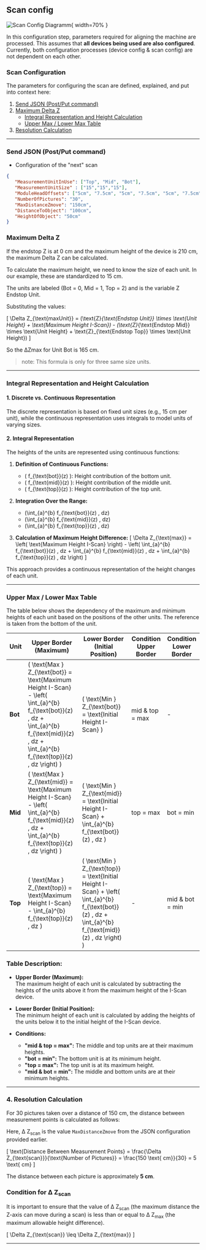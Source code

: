 ## Scan config

![Scan Config Diagramm](https://raw.githubusercontent.com/Nr44suessauer/I-Scan/e3244204858e6e4e7f5cfc8a78d4bcee4665ab8d/docs/diagram/FlowDiagrams_API_Webserver/Scan%20config.svg){ width=70% }

In this configuration step, parameters required for aligning the machine are processed. This assumes that **all devices being used are also configured**. Currently, both configuration processes (device config & scan config) are not dependent on each other.

### Scan Configuration

The parameters for configuring the scan are defined, explained, and put into context here:

1. [Send JSON (Post/Put command)](#send-json-postput-command)
2. [Maximum Delta Z](#maximum-delta-z)
   - [Integral Representation and Height Calculation](#integral-representation)
   - [Upper Max / Lower Max Table](#upper-max-lower-max)
3. [Resolution Calculation](#resolution-calculation)

---

### Send JSON (Post/Put command)

- Configuration of the "next" scan

```json
{
   "MeasurementUnitInUse": ["Top", "Mid", "Bot"],
   "MeasurementUnitSize" : ["15","15","15"],
   "ModuleHeadOffsets": ["5cm", "7.5cm", "5cm", "7.5cm", "5cm", "7.5cm", "5cm", "7.5cm"],
   "NumberOfPictures": "30",
   "MaxDistanceZmove": "150cm",
   "DistanceToObject": "100cm",
   "HeightOfObject": "50cm"
}
```

### Maximum Delta Z

If the endstop Z is at 0 cm and the maximum height of the device is 210 cm, the maximum Delta Z can be calculated.

To calculate the maximum height, we need to know the size of each unit. In our example, these are standardized to 15 cm.

The units are labeled (Bot = 0, Mid = 1, Top = 2) and is the variable Z Endstop Unit.

Substituting the values:

\[ \Delta Z_{\text{maxUnit}} = (\text{Z}_{\text{Endstop Unit}} \times \text{Unit Height} + \text{Maximum Height I-Scan}) - (\text{Z}_{\text{Endstop Mid}} \times \text{Unit Height} + \text{Z}_{\text{Endstop Top}} \times \text{Unit Height}) \]

So the ΔZmax for Unit Bot is 165 cm.
>note: This formula is only for three same size units.

---

### Integral Representation and Height Calculation

#### 1. **Discrete vs. Continuous Representation**

The discrete representation is based on fixed unit sizes (e.g., 15 cm per unit), while the continuous representation uses integrals to model units of varying sizes.

#### 2. **Integral Representation**

The heights of the units are represented using continuous functions:

1. **Definition of Continuous Functions:**
   - \( f_{\text{bot}}(z) \): Height contribution of the bottom unit.
   - \( f_{\text{mid}}(z) \): Height contribution of the middle unit.
   - \( f_{\text{top}}(z) \): Height contribution of the top unit.

2. **Integration Over the Range:**
   - \(\int_{a}^{b} f_{\text{bot}}(z) \, dz\)
   - \(\int_{a}^{b} f_{\text{mid}}(z) \, dz\)
   - \(\int_{a}^{b} f_{\text{top}}(z) \, dz\)

3. **Calculation of Maximum Height Difference:**
   \[ \Delta Z_{\text{max}} = \left( \text{Maximum Height I-Scan} \right) - \left( \int_{a}^{b} f_{\text{bot}}(z) \, dz + \int_{a}^{b} f_{\text{mid}}(z) \, dz + \int_{a}^{b} f_{\text{top}}(z) \, dz \right) \]

This approach provides a continuous representation of the height changes of each unit.

---

### Upper Max / Lower Max Table

The table below shows the dependency of the maximum and minimum heights of each unit based on the positions of the other units. The reference is taken from the bottom of the unit.

| Unit | Upper Border (Maximum)                                                                 | Lower Border (Initial Position)                                                   | Condition Upper Border       | Condition Lower Border       |
|------|----------------------------------------------------------------------------------------|-----------------------------------------------------------------------------------|------------------------------|------------------------------|
| **Bot** | \( \text{Max } Z_{\text{bot}} = \text{Maximum Height I-Scan} - \left( \int_{a}^{b} f_{\text{bot}}(z) \, dz + \int_{a}^{b} f_{\text{mid}}(z) \, dz + \int_{a}^{b} f_{\text{top}}(z) \, dz \right) \) | \( \text{Min } Z_{\text{bot}} = \text{Initial Height I-Scan} \)                     | mid & top = max              | -                            |
| **Mid** | \( \text{Max } Z_{\text{mid}} = \text{Maximum Height I-Scan} - \left( \int_{a}^{b} f_{\text{mid}}(z) \, dz + \int_{a}^{b} f_{\text{top}}(z) \, dz \right) \) | \( \text{Min } Z_{\text{mid}} = \text{Initial Height I-Scan} + \int_{a}^{b} f_{\text{bot}}(z) \, dz \) | top = max                    | bot = min                    |
| **Top** | \( \text{Max } Z_{\text{top}} = \text{Maximum Height I-Scan} - \int_{a}^{b} f_{\text{top}}(z) \, dz \) | \( \text{Min } Z_{\text{top}} = \text{Initial Height I-Scan} + \left( \int_{a}^{b} f_{\text{bot}}(z) \, dz + \int_{a}^{b} f_{\text{mid}}(z) \, dz \right) \) | -                            | mid & bot = min              |

### **Table Description:**

- **Upper Border (Maximum):**  
  The maximum height of each unit is calculated by subtracting the heights of the units above it from the maximum height of the I-Scan device.
  
- **Lower Border (Initial Position):**  
  The minimum height of each unit is calculated by adding the heights of the units below it to the initial height of the I-Scan device.

- **Conditions:**  
  - **"mid & top = max":** The middle and top units are at their maximum heights.
  - **"bot = min":** The bottom unit is at its minimum height.
  - **"top = max":** The top unit is at its maximum height.
  - **"mid & bot = min":** The middle and bottom units are at their minimum heights.

---

### 4. **Resolution Calculation**

For 30 pictures taken over a distance of 150 cm, the distance between measurement points is calculated as follows:

Here, &Delta; Z<sub>scan</sub> is the value `MaxDistanceZmove` from the JSON configuration provided earlier.

\[ \text{Distance Between Measurement Points} = \frac{\Delta Z_{\text{scan}}}{\text{Number of Pictures}} = \frac{150 \text{ cm}}{30} = 5 \text{ cm} \]

The distance between each picture is approximately **5 cm**.

### **Condition for &Delta; Z<sub>scan</sub>**

It is important to ensure that the value of &Delta; Z<sub>scan</sub> (the maximum distance the Z-axis can move during a scan) is less than or equal to &Delta; Z<sub>max</sub> (the maximum allowable height difference).

\[ \Delta Z_{\text{scan}} \leq \Delta Z_{\text{max}} \]

---

